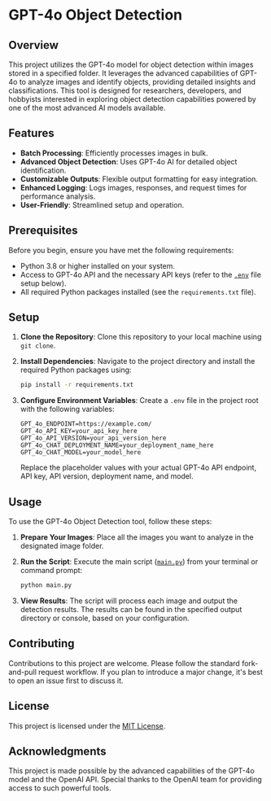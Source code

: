 # GPT-4o Object Detection

## Overview

This project utilizes the GPT-4o model for object detection within images stored in a specified folder. It leverages the advanced capabilities of GPT-4o to analyze images and identify objects, providing detailed insights and classifications. This tool is designed for researchers, developers, and hobbyists interested in exploring object detection capabilities powered by one of the most advanced AI models available.

## Features

- **Batch Processing**: Efficiently processes images in bulk.
- **Advanced Object Detection**: Uses GPT-4o AI for detailed object identification.
- **Customizable Outputs**: Flexible output formatting for easy integration.
- **Enhanced Logging**: Logs images, responses, and request times for performance analysis.
- **User-Friendly**: Streamlined setup and operation.

## Prerequisites

Before you begin, ensure you have met the following requirements:

- Python 3.8 or higher installed on your system.
- Access to GPT-4o API and the necessary API keys (refer to the [`.env`](command:_github.copilot.openRelativePath?%5B%7B%22scheme%22%3A%22file%22%2C%22authority%22%3A%22%22%2C%22path%22%3A%22%2Fc%3A%2FRepositiories%2Fthd-cart-detection%2F.env%22%2C%22query%22%3A%22%22%2C%22fragment%22%3A%22%22%7D%5D "c:\Repositiories\thd-cart-detection\.env") file setup below).
- All required Python packages installed (see the `requirements.txt` file).

## Setup

1. **Clone the Repository**: Clone this repository to your local machine using `git clone`.

2. **Install Dependencies**: Navigate to the project directory and install the required Python packages using:

   ```bash
   pip install -r requirements.txt
   ```

3. **Configure Environment Variables**: Create a `.env` file in the project root with the following variables:

   ```dotenv
   GPT_4o_ENDPOINT=https://example.com/
   GPT_4o_API_KEY=your_api_key_here
   GPT_4o_API_VERSION=your_api_version_here
   GPT_4o_CHAT_DEPLOYMENT_NAME=your_deployment_name_here
   GPT_4o_CHAT_MODEL=your_model_here
   ```

   Replace the placeholder values with your actual GPT-4o API endpoint, API key, API version, deployment name, and model.

## Usage

To use the GPT-4o Object Detection tool, follow these steps:

1. **Prepare Your Images**: Place all the images you want to analyze in the designated image folder.

2. **Run the Script**: Execute the main script ([`main.py`](command:_github.copilot.openRelativePath?%5B%7B%22scheme%22%3A%22file%22%2C%22authority%22%3A%22%22%2C%22path%22%3A%22%2Fc%3A%2FRepositiories%2Fthd-cart-detection%2Fmain.py%22%2C%22query%22%3A%22%22%2C%22fragment%22%3A%22%22%7D%5D "c:\Repositiories\thd-cart-detection\main.py")) from your terminal or command prompt:

   ```bash
   python main.py
   ```

3. **View Results**: The script will process each image and output the detection results. The results can be found in the specified output directory or console, based on your configuration.

## Contributing

Contributions to this project are welcome. Please follow the standard fork-and-pull request workflow. If you plan to introduce a major change, it's best to open an issue first to discuss it.

## License

This project is licensed under the [MIT License](LICENSE).

## Acknowledgments

This project is made possible by the advanced capabilities of the GPT-4o model and the OpenAI API. Special thanks to the OpenAI team for providing access to such powerful tools.